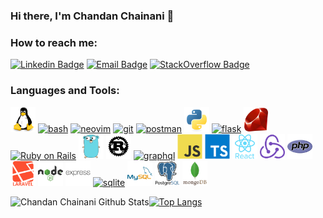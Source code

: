 <!--
### Hi there 👋

**ChandanChainani/ChandanChainani** is a ✨ _special_ ✨ repository because its `README.md` (this file) appears on your GitHub profile.

Here are some ideas to get you started:

- 🔭 I’m currently working on ...
- 🌱 I’m currently learning ...
- 👯 I’m looking to collaborate on ...
- 🤔 I’m looking for help with ...
- 💬 Ask me about ...
- 📫 How to reach me: ...
- 😄 Pronouns: ...
- ⚡ Fun fact: ...
-->

### Hi there, I'm Chandan Chainani 👋

### How to reach me:
[![Linkedin Badge](https://img.shields.io/badge/-ChandanChainani-blue?style=flat-square&logo=Linkedin&logoColor=white&link=https://www.linkedin.com/in/chandanchainani1/)](https://www.linkedin.com/in/chandanchainani1/)
[![Email Badge](https://img.shields.io/badge/chainanichan@gmail.com-red?style=flat-square&logo=Gmail&logoColor=white&link=mailto:chainanichan@gmail.com)](mailto:chainanichan@gmail.com)
[![StackOverflow Badge](https://img.shields.io/stackexchange/stackoverflow/r/14475852?label=StackOverFlow&logo=stackoverflow&link=https://stackoverflow.com/users/14475852/chandan?tab=profile)](https://stackoverflow.com/users/14475852/chandan?tab=profile)



### Languages and Tools:
[<img src="https://raw.githubusercontent.com/devicons/devicon/master/icons/linux/linux-original.svg" alt="linux" width="40" height="40"/>](https://www.linux.org/)
[<img src="https://www.vectorlogo.zone/logos/gnu_bash/gnu_bash-icon.svg" alt="bash" width="40" height="40"/>](https://www.gnu.org/software/bash/)
[<img src="https://www.vectorlogo.zone/logos/neovimio/neovimio-icon.svg" alt="neovim" width="40" height="40"/>](https://neovim.io/)
[<img src="https://www.vectorlogo.zone/logos/git-scm/git-scm-icon.svg" alt="git" width="40" height="40"/>](https://git-scm.com/)
[<img src="https://www.vectorlogo.zone/logos/getpostman/getpostman-icon.svg" alt="postman" width="40" height="40"/>](https://postman.com)
[<img src="https://raw.githubusercontent.com/devicons/devicon/master/icons/python/python-original.svg" alt="python" width="40" height="40"/>](https://www.python.org)
[<img src="https://www.vectorlogo.zone/logos/pocoo_flask/pocoo_flask-icon.svg" alt="flask" width="40" height="40"/>](https://flask.palletsprojects.com/)
[<img src="https://raw.githubusercontent.com/devicons/devicon/master/icons/ruby/ruby-original.svg" alt="ruby" width="40" height="40"/>](https://www.ruby-lang.org/en/)
[<img src="https://rubyonrails.org/images/rails-logo.svg" alt="Ruby on Rails" width="40" height="40"/>](https://rubyonrails.org/)
[<img src="https://raw.githubusercontent.com/devicons/devicon/master/icons/go/go-original.svg" alt="go" width="40" height="40"/>](https://golang.org)
[<img src="https://raw.githubusercontent.com/devicons/devicon/master/icons/rust/rust-plain.svg" alt="rust" width="40" height="40"/>](https://www.rust-lang.org)
[<img src="https://www.vectorlogo.zone/logos/graphql/graphql-icon.svg" alt="graphql" width="40" height="40"/>](https://graphql.org)
[<img src="https://raw.githubusercontent.com/devicons/devicon/master/icons/javascript/javascript-original.svg" alt="javascript" width="40" height="40"/>](https://developer.mozilla.org/en-US/docs/Web/JavaScript)
[<img src="https://raw.githubusercontent.com/devicons/devicon/master/icons/typescript/typescript-original.svg" alt="typescript" width="40" height="40"/>](https://www.typescriptlang.org/)
[<img src="https://raw.githubusercontent.com/devicons/devicon/master/icons/react/react-original-wordmark.svg" alt="react" width="40" height="40"/>](https://reactjs.org/)
[<img src="https://raw.githubusercontent.com/devicons/devicon/master/icons/redux/redux-original.svg" alt="redux" width="40" height="40"/>](https://redux.js.org)
[<img src="https://raw.githubusercontent.com/devicons/devicon/master/icons/php/php-original.svg" alt="php" width="40" height="40"/>](https://www.php.net)
[<img src="https://raw.githubusercontent.com/devicons/devicon/master/icons/laravel/laravel-plain-wordmark.svg" alt="laravel" width="40" height="40"/>](https://laravel.com/)
[<img src="https://raw.githubusercontent.com/devicons/devicon/master/icons/nodejs/nodejs-original-wordmark.svg" alt="nodejs" width="40" height="40"/>](https://nodejs.org)
[<img src="https://raw.githubusercontent.com/devicons/devicon/master/icons/express/express-original-wordmark.svg" alt="express" width="40" height="40"/>](https://expressjs.com)
[<img src="https://www.vectorlogo.zone/logos/sqlite/sqlite-icon.svg" alt="sqlite" width="40" height="40"/>](https://www.sqlite.org/)
[<img src="https://raw.githubusercontent.com/devicons/devicon/master/icons/mysql/mysql-original-wordmark.svg" alt="mysql" width="40" height="40"/>](https://www.mysql.com/)
[<img src="https://raw.githubusercontent.com/devicons/devicon/master/icons/postgresql/postgresql-original-wordmark.svg" alt="postgresql" width="40" height="40"/>](https://www.postgresql.org)
[<img src="https://raw.githubusercontent.com/devicons/devicon/master/icons/mongodb/mongodb-original-wordmark.svg" alt="mongodb" width="40" height="40"/>](https://www.mongodb.com/)


<img align="left" alt="Chandan Chainani Github Stats" src="https://github-readme-stats.vercel.app/api?username=ChandanChainani&show_icons=true&hide_border=true" />

[![Top Langs](https://github-readme-stats.vercel.app/api/top-langs/?username=ChandanChainani)](https://github.com/ChandanChainani/github-readme-stats)


<!--
[<img src="https://www.vectorlogo.zone/logos/jenkins/jenkins-icon.svg" alt="jenkins" width="40" height="40"/>](https://www.jenkins.io)
[<img src="https://raw.githubusercontent.com/devicons/devicon/master/icons/docker/docker-original-wordmark.svg" alt="docker" width="40" height="40"/>](https://www.docker.com/)
[<img src="https://raw.githubusercontent.com/devicons/devicon/master/icons/angularjs/angularjs-original-wordmark.svg" alt="angularjs" width="40" height="40"/>](https://angular.io)
[<img src="https://www.vectorlogo.zone/logos/apache_cordova/apache_cordova-icon.svg" alt="apachecordova" width="40" height="40"/>](https://cordova.apache.org/)
[<img src="https://www.vectorlogo.zone/logos/babeljs/babeljs-icon.svg" alt="babel" width="40" height="40"/>](https://babeljs.io/)
[<img src="https://raw.githubusercontent.com/devicons/devicon/master/icons/bootstrap/bootstrap-plain-wordmark.svg" alt="bootstrap" width="40" height="40"/>](https://getbootstrap.com)
[<img src="https://www.vectorlogo.zone/logos/circleci/circleci-icon.svg" alt="circleci" width="40" height="40"/>](https://circleci.com)
[<img src="https://raw.githubusercontent.com/devicons/devicon/master/icons/css3/css3-original-wordmark.svg" alt="css3" width="40" height="40"/>](https://www.w3schools.com/css/)
[<img src="https://raw.githubusercontent.com/devicons/devicon/master/icons/electron/electron-original.svg" alt="electron" width="40" height="40"/>](https://www.electronjs.org)
[<img src="https://www.vectorlogo.zone/logos/figma/figma-icon.svg" alt="figma" width="40" height="40"/>](https://www.figma.com/)
[<img src="https://www.vectorlogo.zone/logos/firebase/firebase-icon.svg" alt="firebase" width="40" height="40"/>](https://firebase.google.com/)
[<img src="https://www.vectorlogo.zone/logos/google_cloud/google_cloud-icon.svg" alt="gcp" width="40" height="40"/>](https://cloud.google.com)
[<img src="https://raw.githubusercontent.com/devicons/devicon/master/icons/c/c-original.svg" alt="c" width="40" height="40"/>](https://www.cprogramming.com/)
[<img src="https://raw.githubusercontent.com/devicons/devicon/master/icons/cplusplus/cplusplus-original.svg" alt="cplusplus" width="40" height="40"/>](https://www.w3schools.com/cpp/)
[<img src="https://raw.githubusercontent.com/devicons/devicon/master/icons/gulp/gulp-plain.svg" alt="gulp" width="40" height="40"/>](https://gulpjs.com)
[<img src="https://raw.githubusercontent.com/devicons/devicon/master/icons/html5/html5-original-wordmark.svg" alt="html5" width="40" height="40"/>](https://www.w3.org/html/)
[<img src="https://www.vectorlogo.zone/logos/invisionapp/invisionapp-icon.svg" alt="invision" width="40" height="40"/>](https://www.invisionapp.com/)
[<img src="https://raw.githubusercontent.com/devicons/devicon/master/icons/java/java-original.svg" alt="java" width="40" height="40"/>](https://www.java.com)
[<img src="https://www.vectorlogo.zone/logos/jestjsio/jestjsio-icon.svg" alt="jest" width="40" height="40"/>](https://jestjs.io)
[<img src="https://www.vectorlogo.zone/logos/kubernetes/kubernetes-icon.svg" alt="kubernetes" width="40" height="40"/>](https://kubernetes.io)
[<img src="https://www.vectorlogo.zone/logos/mochajs/mochajs-icon.svg" alt="mocha" width="40" height="40"/>](https://mochajs.org)
[<img src="https://www.vectorlogo.zone/logos/opencv/opencv-icon.svg" alt="opencv" width="40" height="40"/>](https://opencv.org/)
[<img src="https://reactnative.dev/img/header_logo.svg" alt="reactnative" width="40" height="40"/>](https://reactnative.dev/)
[<img src="https://www.vectorlogo.zone/logos/travis-ci/travis-ci-icon.svg" alt="travisci" width="40" height="40"/>](https://travis-ci.org)
[<img src="https://www.vectorlogo.zone/logos/vagrantup/vagrantup-icon.svg" alt="vagrant" width="40" height="40"/>](https://www.vagrantup.com/)
[<img src="https://raw.githubusercontent.com/devicons/devicon/d00d0969292a6569d45b06d3f350f463a0107b0d/icons/webpack/webpack-original-wordmark.svg" alt="webpack" width="40" height="40"/>](https://webpack.js.org)
[<img src="https://cdn.worldvectorlogo.com/logos/adobe-xd.svg" alt="xd" width="40" height="40"/>](https://www.adobe.com/products/xd.html)
[<img src="https://raw.githubusercontent.com/devicons/devicon/master/icons/sass/sass-original.svg" alt="sass" width="40" height="40"/>](https://sass-lang.com)
[<img src="https://raw.githubusercontent.com/devicons/devicon/master/icons/swift/swift-original.svg" alt="swift" width="40" height="40"/>](https://developer.apple.com/swift/)
-->
